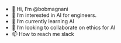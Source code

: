 - 👋 Hi, I’m @bobmagnani
- 👀 I’m interested in AI for engineers.
- 🌱 I’m currently learning AI
- 💞️ I’m looking to collaborate on ethics for AI
- 📫 How to reach me slack

<!---
bobmagnani/bobmagnani is a ✨ special ✨ repository because its `README.md` (this file) appears on your GitHub profile.
You can click the Preview link to take a look at your changes.
--->
